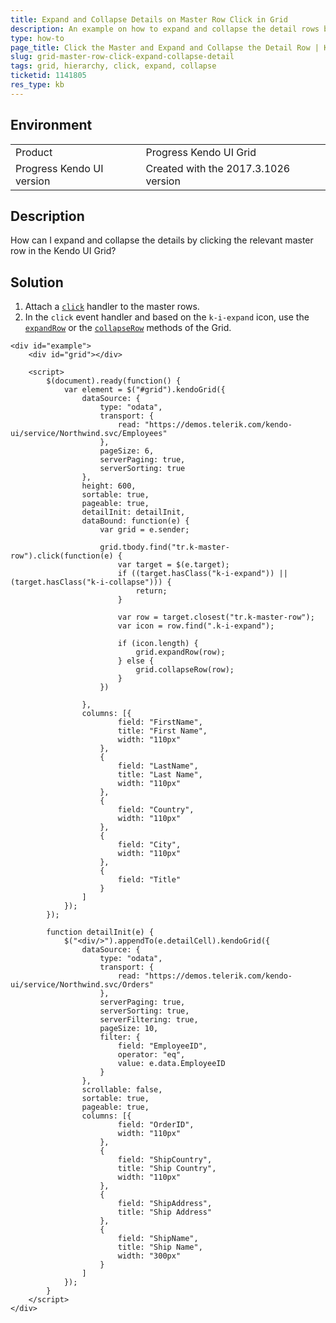 ```yaml
---
title: Expand and Collapse Details on Master Row Click in Grid
description: An example on how to expand and collapse the detail rows by clicking the master rows in the Kendo UI Grid.
type: how-to
page_title: Click the Master and Expand and Collapse the Detail Row | Kendo UI Grid
slug: grid-master-row-click-expand-collapse-detail
tags: grid, hierarchy, click, expand, collapse
ticketid: 1141805
res_type: kb
---
```


## Environment

<table>
 <tr>
  <td>Product</td>
  <td>Progress Kendo UI Grid</td>
 </tr>
 <tr>
  <td>Progress Kendo UI version</td>
  <td>Created with the 2017.3.1026 version</td>
 </tr>
</table>

## Description

How can I expand and collapse the details by clicking the relevant master row in the Kendo UI Grid?

## Solution

1. Attach a [`click`](https://api.jquery.com/click/) handler to the master rows.
1. In the `click` event handler and based on the `k-i-expand` icon, use the [`expandRow`](https://docs.telerik.com/kendo-ui/api/javascript/ui/grid/methods/expandrow) or the [`collapseRow`](https://docs.telerik.com/kendo-ui/api/javascript/ui/grid/methods/collapserow) methods of the Grid.

```dojo
<div id="example">
    <div id="grid"></div>

    <script>
        $(document).ready(function() {
            var element = $("#grid").kendoGrid({
                dataSource: {
                    type: "odata",
                    transport: {
                        read: "https://demos.telerik.com/kendo-ui/service/Northwind.svc/Employees"
                    },
                    pageSize: 6,
                    serverPaging: true,
                    serverSorting: true
                },
                height: 600,
                sortable: true,
                pageable: true,
                detailInit: detailInit,
                dataBound: function(e) {
                    var grid = e.sender;

                    grid.tbody.find("tr.k-master-row").click(function(e) {
                        var target = $(e.target);
                        if ((target.hasClass("k-i-expand")) || (target.hasClass("k-i-collapse"))) {
                            return;
                        }

                        var row = target.closest("tr.k-master-row");
                        var icon = row.find(".k-i-expand");

                        if (icon.length) {
                            grid.expandRow(row);
                        } else {
                            grid.collapseRow(row);
                        }
                    })

                },
                columns: [{
                        field: "FirstName",
                        title: "First Name",
                        width: "110px"
                    },
                    {
                        field: "LastName",
                        title: "Last Name",
                        width: "110px"
                    },
                    {
                        field: "Country",
                        width: "110px"
                    },
                    {
                        field: "City",
                        width: "110px"
                    },
                    {
                        field: "Title"
                    }
                ]
            });
        });

        function detailInit(e) {
            $("<div/>").appendTo(e.detailCell).kendoGrid({
                dataSource: {
                    type: "odata",
                    transport: {
                        read: "https://demos.telerik.com/kendo-ui/service/Northwind.svc/Orders"
                    },
                    serverPaging: true,
                    serverSorting: true,
                    serverFiltering: true,
                    pageSize: 10,
                    filter: {
                        field: "EmployeeID",
                        operator: "eq",
                        value: e.data.EmployeeID
                    }
                },
                scrollable: false,
                sortable: true,
                pageable: true,
                columns: [{
                        field: "OrderID",
                        width: "110px"
                    },
                    {
                        field: "ShipCountry",
                        title: "Ship Country",
                        width: "110px"
                    },
                    {
                        field: "ShipAddress",
                        title: "Ship Address"
                    },
                    {
                        field: "ShipName",
                        title: "Ship Name",
                        width: "300px"
                    }
                ]
            });
        }
    </script>
</div>
```
